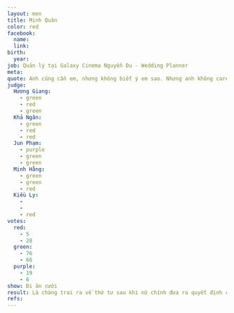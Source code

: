 ```yaml
---
layout: men
title: Minh Quân
color: red
facebook:
  name: 
  link: 
birth:
  year: 
job: Quản lý tại Galaxy Cinema Nguyễn Du - Wedding Planner
meta:
quote: Anh cũng cần em, nhưng không biết ý em sao. Nhưng anh không care lắm, và anh quyết đem trao.
judge:
  Hương Giang:
    - green
    - red
    - green
  Khả Ngân:
    - green
    - red
    - red
  Jun Phạm:
    - purple
    - green
    - green
  Minh Hằng:
    - green
    - green
    - red
  Kiều Ly:
    -
    -
    - red
votes:
  red:
    - 5
    - 28
  green:
    - 76
    - 66
  purple:
    - 19
    - 6
show: Đi ăn cưới
result: Là chàng trai ra về thứ tư sau khi nữ chính đưa ra quyết định chọn Nhật Linh.
refs:
---
```

